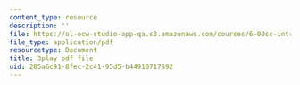 ```yaml
---
content_type: resource
description: ''
file: https://ol-ocw-studio-app-qa.s3.amazonaws.com/courses/6-00sc-introduction-to-computer-science-and-programming-spring-2011/285a6c918fec2c4195d5b44910717892_yVkt3Px4KHA.pdf
file_type: application/pdf
resourcetype: Document
title: 3play pdf file
uid: 285a6c91-8fec-2c41-95d5-b44910717892
---
```

